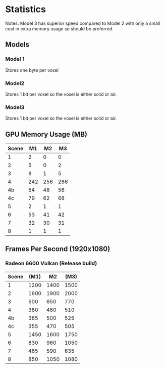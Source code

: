 # Statistics

Notes:
Model 3 has superior speed compared to Model 2 with only
a small cost in extra memory usage so should be preferred.

## Models

### Model 1

Stores one byte per voxel

### Model2

Stores 1 bit per voxel so the voxel is either solid or air.

### Model3

Stores 1 bit per voxel so the voxel is either solid or air.


## GPU Memory Usage (MB)

Scene |   M1  |  M2  |   M3  |  
------|-------|------|-------|
  1   |    2  |   0  |    0  |
  2   |    5  |   0  |    2  |
  3   |    8  |   1  |    5  |
  4   |  242  | 256  |  286  |
  4b  |   54  |  48  |   56  |
  4c  |   79  |  62  |   68  |
  5   |    2  |   1  |    1  |
  6   |   53  |  41  |   42  |
  7   |   32  |  30  |   31  |
  8   |    1  |   1  |    1  |

## Frames Per Second (1920x1080)

### Radeon 6600 Vulkan (Release build)

Scene |  (M1) |  M2  |  (M3) |
------|-------|------|-------|
  1   |  1200 | 1400 |  1500 |
  2   |  1600 | 1900 |  2000 |
  3   |   500 |  650 |   770 |
  4   |   380 |  480 |   510 |
  4b  |   385 |  500 |   525 |
  4c  |   355 |  470 |   505 |
  5   |  1450 | 1600 |  1750 |
  6   |   830 |  960 |  1050 | Bunny
  7   |   465 |  590 |   635 | Height map landscape
  8   |   850 | 1050 |  1080 |
